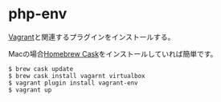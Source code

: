 # php-env

[Vagrant](https://www.vagrantup.com/)と関連するプラグインをインストールする。

Macの場合[Homebrew Cask](http://caskroom.io/)をインストールしていれば簡単です。

    $ brew cask update
    $ brew cask install vagarnt virtualbox
    $ vagrant plugin install vagrant-env
    $ vagrant up
